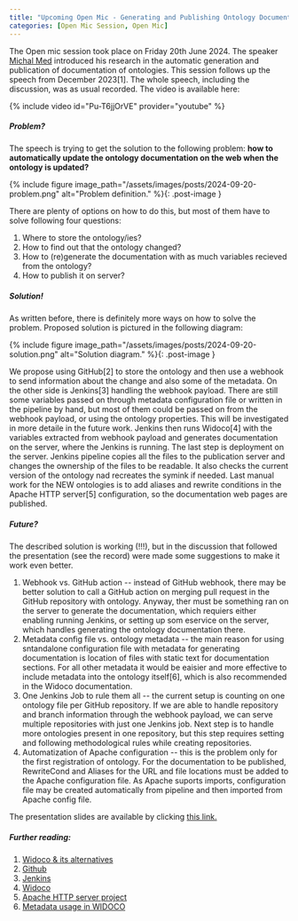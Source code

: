 ```yaml
---
title: "Upcoming Open Mic - Generating and Publishing Ontology Documentation"
categories: [Open Mic Session, Open Mic]
---
```

The Open mic session took place on Friday 20th June 2024. The speaker [Michal Med](https://kbss.felk.cvut.cz/web/team#michal-med) introduced his research in the automatic generation and publication of documentation of ontologies. This session follows up the speech from December 2023[1]. The whole speech, including the discussion, was as usual recorded. The video is available here:

{% include video id="Pu-T6jjOrVE" provider="youtube" %}

##### Problem?
The speech is trying to get the solution to the following problem: **how to automatically update the ontology documentation on the web when the ontology is updated?**

{% include figure image_path="/assets/images/posts/2024-09-20-problem.png" alt="Problem definition." %}{: .post-image }

There are plenty of options on how to do this, but most of them have to solve following four questions:
1) Where to store the ontology/ies?
2) How to find out that the ontology changed?
3) How to (re)generate the documentation with as much variables recieved from the ontology?
4) How to publish it on server?

##### Solution!
As written before, there is definitely more ways on how to solve the problem. Proposed solution is pictured in the following diagram:

{% include figure image_path="/assets/images/posts/2024-09-20-solution.png" alt="Solution diagram." %}{: .post-image }

We propose using GitHub[2] to store the ontology and then use a webhook to send information about the change and also some of the metadata. On the other side is Jenkins[3] handling the webhook payload. There are still some variables passed on through metadata configuration file or written in the pipeline by hand, but most of them could be passed on from the webhook payload, or using the ontology properties. This will be investigated in more detaile in the future work. Jenkins then runs Widoco[4] with the variables extracted from webhook payload and generates documentation on the server, where the Jenkins is running. The last step is deployment on the server. Jenkins pipeline copies all the files to the publication server and changes the ownership of the files to be readable. It also checks the current version of the ontology nad recreates the symink if needed. Last manual work for the NEW ontologies is to add aliases and rewrite conditions in the Apache HTTP server[5] configuration, so the documentation web pages are published.

##### Future?
The described solution is working (!!!), but in the discussion that followed the presentation (see the record) were made some suggestions to make it work even better. 

1. Webhook vs. GitHub action -- instead of GitHub webhook, there may be better solution to call a GitHub action on merging pull request in the GitHub repository with ontology. Anyway, ther must be something ran on the server to generate the documentation, which requiers either enabling running Jenkins, or setting up som eservice on the server, which handles generating the ontology documentation there.
1. Metadata config file vs. ontology metadata -- the main reason for using sntandalone configuration file with metadata for generating documentation is location of files with static text for documentation sections. For all other metadata it would be eaisier and more effective to include metadata into the ontology itself[6], which is also recommended in the Widoco documentation. 
1. One Jenkins Job to rule them all -- the current setup is counting on one ontology file per GitHub repository. If we are able to handle repository and branch information through the webhook payload, we can serve multiple repositories with just one Jenkins job. Next step is to handle more ontologies present in one repository, but this step requires setting and following methodological rules while creating repositories.
1. Automatization of Apache configuration -- this is the problem only for the first registration of ontology. For the documentation to be published, RewriteCond and Aliases for the URL and file locations must be added to the Apache configuration file. As Apache suports imports, configuration file may be created automatically from pipeline and then imported from Apache config file.


The presentation slides are available by clicking [this link.](https://drive.google.com/file/d/1pvEhwbn7AhghA8-EJcNDB_q2l2jeTa4L/view?usp=sharing)

##### Further reading:
1. [Widoco & its alternatives](https://kbss.felk.cvut.cz/web/open-mic-widoco-and-co)
2. [Github](https://www.github.com)
3. [Jenkins](https://www.jenkins.io)
4. [Widoco](https://github.com/dgarijo/Widoco)
5. [Apache HTTP server project](http://www.apache.org)
6. [Metadata usage in WIDOCO](https://github.com/dgarijo/Widoco/blob/master/doc/metadataGuide/guide.md)